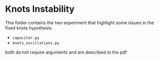 # Knots Instability

This folder contains the two experiment that highlight some issues in the fixed knots hypothesis.


- ```capacitor.py```
- ```knots_oscillations.py```

both do not require arguments and are described in the pdf
